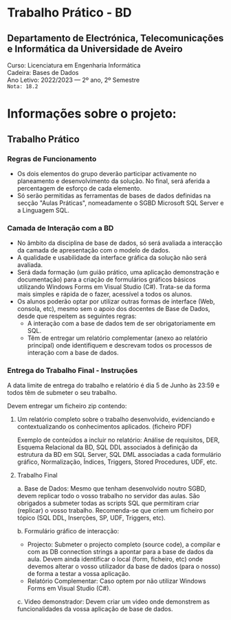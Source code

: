 # Trabalho Prático - BD

## Departamento de Electrónica, Telecomunicações e Informática da Universidade de Aveiro
Curso: Licenciatura em Engenharia Informática  
Cadeira: Bases de Dados  
Ano Letivo: 2022/2023 — 2º ano, 2º Semestre    
`Nota: 18.2`  


# Informações sobre o projeto:  

## Trabalho Prático

### Regras de Funcionamento

- Os dois elementos do grupo deverão participar activamente no planeamento e desenvolvimento da solução. No final, será aferida a percentagem de esforço de cada elemento.
- Só serão permitidas as ferramentas de bases de dados definidas na secção "Aulas Práticas", nomeadamente o SGBD Microsoft SQL Server e a Linguagem SQL.

### Camada de Interação com a BD

- No âmbito da disciplina de base de dados, só será avaliada a interacção da camada de apresentação com o modelo de dados.
- A qualidade e usabilidade da interface gráfica da solução não será avaliada.
- Será dada formação (um guião prático, uma aplicação demonstração e documentação) para a criação de formulários gráficos básicos utilizando Windows Forms em Visual Studio (C#). Trata-se da forma mais simples e rápida de o fazer, acessível a todos os alunos.
- Os alunos poderão optar por utilizar outras formas de interface (Web, consola, etc), mesmo sem o apoio dos docentes de Base de Dados, desde que respeitem as seguintes regras:
  - A interação com a base de dados tem de ser obrigatoriamente em SQL.
  - Têm de entregar um relatório complementar (anexo ao relatório principal) onde identifiquem e descrevam todos os processos de interação com a base de dados.

### Entrega do Trabalho Final - Instruções

A data limite de entrega do trabalho e relatório é dia 5 de Junho às 23:59 e todos têm de submeter o seu trabalho.

Devem entregar um ficheiro zip contendo:

1. Um relatório completo sobre o trabalho desenvolvido, evidenciando e contextualizando os conhecimentos aplicados. (ficheiro PDF)

   Exemplo de conteúdos a incluir no relatório: Análise de requisitos, DER, Esquema Relacional da BD, SQL DDL associados à definição da estrutura da BD em SQL Server, SQL DML associadas a cada formulário gráfico, Normalização, Índices, Triggers, Stored Procedures, UDF, etc.

2. Trabalho Final

   a. Base de Dados: Mesmo que tenham desenvolvido noutro SGBD, devem replicar todo o vosso trabalho no servidor das aulas. São obrigados a submeter todas as scripts SQL que permitiram criar (replicar) o vosso trabalho. Recomenda-se que criem um ficheiro por tópico (SQL DDL, Inserções, SP, UDF, Triggers, etc).

   b. Formulário gráfico de interacção:

   - Projecto: Submeter o projecto completo (source code), a compilar e com as DB connection strings a apontar para a base de dados da aula. Devem ainda identificar o local (form, ficheiro, etc) onde devemos alterar o vosso utilizador da base de dados (para o nosso) de forma a testar a vossa aplicação.
   - Relatório Complementar: Caso optem por não utilizar Windows Forms em Visual Studio (C#).

   c. Video demonstrador: Devem criar um video onde demonstrem as funcionalidades da vossa aplicação de base de dados.


